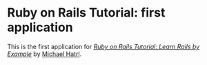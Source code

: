 # Ruby on Rails Tutorial: first application

This is the first application for
[*Ruby on Rails Tutorial: Learn Rails by Example*](http://railstutorial.org/)
by [Michael Hatrl](http://michaelhartl.com).
